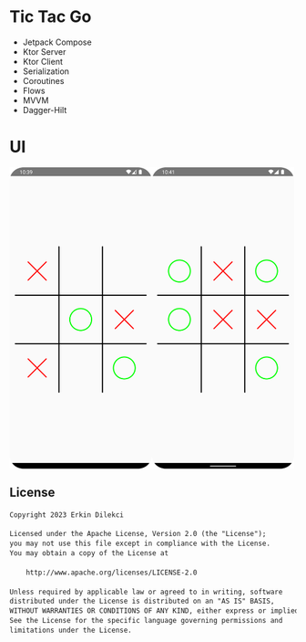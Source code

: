 # Tic Tac Go

- Jetpack Compose
- Ktor Server
- Ktor Client
- Serialization
- Coroutines
- Flows
- MVVM
- Dagger-Hilt

# UI
<div style="display: flex;">
    <img src="https://raw.githubusercontent.com/erkindil/GithubRepositoryEdit/main/tt1.png" width="250">
    <img src="https://raw.githubusercontent.com/erkindil/GithubRepositoryEdit/main/tt2.png" width="250">
</div>

## License
```xml
Copyright 2023 Erkin Dilekci

Licensed under the Apache License, Version 2.0 (the "License");
you may not use this file except in compliance with the License.
You may obtain a copy of the License at

    http://www.apache.org/licenses/LICENSE-2.0

Unless required by applicable law or agreed to in writing, software
distributed under the License is distributed on an "AS IS" BASIS,
WITHOUT WARRANTIES OR CONDITIONS OF ANY KIND, either express or implied.
See the License for the specific language governing permissions and
limitations under the License.
```
